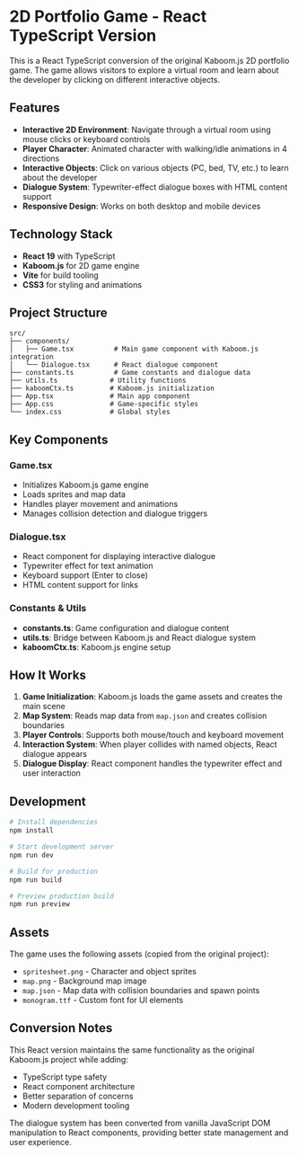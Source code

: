 # 2D Portfolio Game - React TypeScript Version

This is a React TypeScript conversion of the original Kaboom.js 2D portfolio game. The game allows visitors to explore a virtual room and learn about the developer by clicking on different interactive objects.

## Features

- **Interactive 2D Environment**: Navigate through a virtual room using mouse clicks or keyboard controls
- **Player Character**: Animated character with walking/idle animations in 4 directions
- **Interactive Objects**: Click on various objects (PC, bed, TV, etc.) to learn about the developer
- **Dialogue System**: Typewriter-effect dialogue boxes with HTML content support
- **Responsive Design**: Works on both desktop and mobile devices

## Technology Stack

- **React 19** with TypeScript
- **Kaboom.js** for 2D game engine
- **Vite** for build tooling
- **CSS3** for styling and animations

## Project Structure

```
src/
├── components/
│   ├── Game.tsx          # Main game component with Kaboom.js integration
│   └── Dialogue.tsx      # React dialogue component
├── constants.ts          # Game constants and dialogue data
├── utils.ts             # Utility functions
├── kaboomCtx.ts         # Kaboom.js initialization
├── App.tsx              # Main app component
├── App.css              # Game-specific styles
└── index.css            # Global styles
```

## Key Components

### Game.tsx
- Initializes Kaboom.js game engine
- Loads sprites and map data
- Handles player movement and animations
- Manages collision detection and dialogue triggers

### Dialogue.tsx
- React component for displaying interactive dialogue
- Typewriter effect for text animation
- Keyboard support (Enter to close)
- HTML content support for links

### Constants & Utils
- **constants.ts**: Game configuration and dialogue content
- **utils.ts**: Bridge between Kaboom.js and React dialogue system
- **kaboomCtx.ts**: Kaboom.js engine setup

## How It Works

1. **Game Initialization**: Kaboom.js loads the game assets and creates the main scene
2. **Map System**: Reads map data from `map.json` and creates collision boundaries
3. **Player Controls**: Supports both mouse/touch and keyboard movement
4. **Interaction System**: When player collides with named objects, React dialogue appears
5. **Dialogue Display**: React component handles the typewriter effect and user interaction

## Development

```bash
# Install dependencies
npm install

# Start development server
npm run dev

# Build for production
npm run build

# Preview production build
npm run preview
```

## Assets

The game uses the following assets (copied from the original project):
- `spritesheet.png` - Character and object sprites
- `map.png` - Background map image
- `map.json` - Map data with collision boundaries and spawn points
- `monogram.ttf` - Custom font for UI elements

## Conversion Notes

This React version maintains the same functionality as the original Kaboom.js project while adding:
- TypeScript type safety
- React component architecture
- Better separation of concerns
- Modern development tooling

The dialogue system has been converted from vanilla JavaScript DOM manipulation to React components, providing better state management and user experience.